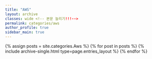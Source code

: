 ```yaml
---
title: "AWS"
layout: archive
classes: wide <!-- 본문 늘리기!!!-->
permalink: categories/aws
author_profile: true
sidebar_main: true
---
```



{% assign posts = site.categories.Aws %}
{% for post in posts %} {% include archive-single.html type=page.entries_layout %} {% endfor %}